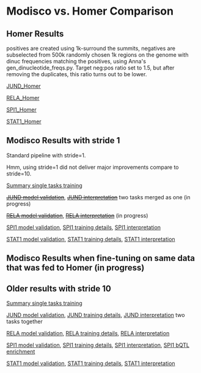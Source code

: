 # Modisco vs. Homer Comparison

## Homer Results 

positives are created using 1k-surround the summits, negatives are subselected from 500k randomly chosen 1k regions on the genome with dinuc frequencies matching the positives, using Anna's gen_dinucleotide_freqs.py. Target neg:pos ratio set to 1.5, but after removing the duplicates, this ratio turns out to be lower.

[JUND_Homer](https://github.com/kundajelab/tfmodisco_bio_experiments/blob/master/results/nandi/JUND/JUND_GM12878_HOMER_18_08_31/homer/homer_out/homerResults.html)

[RELA_Homer](https://github.com/kundajelab/tfmodisco_bio_experiments/blob/master/results/nandi/RELA/RELA_GM12878_HOMER_18_08_31/homer/homer_out/homerResults.html)

[SPI1_Homer](https://github.com/kundajelab/tfmodisco_bio_experiments/blob/master/results/nandi/SPI1/SPI1_GM12878_HOMER_18_08_31/homer/homer_out/homerResults.html)

[STAT1_Homer](https://github.com/kundajelab/tfmodisco_bio_experiments/blob/master/results/nandi/STAT1/STAT1_GM12878_HOMER_18_08_31/homer/homer_out/homerResults.html)

## Modisco Results with stride 1
Standard pipeline with stride=1.

Hmm, using stride=1 did not deliver major improvements compare to stride=10.

[Summary single tasks training](single_tasks_18_08_31.tsv)


[~~JUND model validation~~](../../JUND/JUND_GM12878_18_08_31/JUND_GM12878_18_08_31.tsv), 
[~~JUND interpretation~~](../../JUND/JUND_GM12878_18_08_31/modisco.run1/tfmodisco-visualization-JUND-GM12878.ipynb) two tasks merged as one (in progress)

[~~RELA model validation~~](../../RELA/RELA_GM12878_18_08_31/RELA_GM12878_18_08_31.tsv),
[~~RELA interpretation~~](../../RELA/RELA_GM12878_18_08_31/modisco.run1/tfmodisco-visualization-RELA-GM12878.ipynb) (in progress)

[SPI1 model validation](../../SPI1/SPI1_GM12878_18_08_31/SPI1_GM12878_18_08_31.tsv),
[SPI1 training details](../../SPI1/SPI1_GM12878_18_08_31/logs/analyze.txt),
[SPI1 interpretation](../../SPI1/SPI1_GM12878_18_08_31/modisco.run1/tfmodisco-visualization-SPI1-GM12878.ipynb)

[STAT1 model validation](../../STAT1/STAT1_GM12878_18_08_31/STAT1_GM12878_18_08_31.tsv),
[STAT1 training details](../../STAT1/STAT1_GM12878_18_08_31/logs/analyze.txt),
[STAT1 interpretation](../../STAT1/STAT1_GM12878_18_08_31/modisco.run1/tfmodisco-visualization-STAT1-GM12878.ipynb)


## Modisco Results when fine-tuning on same data that was fed to Homer (in progress)


## Older results with stride 10

[Summary single tasks training](../../bQTL/bQTL_18_08_24/single_tasks_18_08_25.tsv)


[JUND model validation](../../JUND/JUND_GM12878_18_08_25/JUND_GM12878_18_08_25.tsv), 
[JUND training details](../../JUND/JUND_GM12878_18_08_25/logs/analyze.txt),
[JUND interpretation](../../JUND/JUND_GM12878_18_08_25/modisco.run1/tfmodisco-visualization-JUND-GM12878.ipynb) two tasks together

[RELA model validation](../../RELA/RELA_GM12878_18_08_25/RELA_GM12878_18_08_25.tsv), 
[RELA training details](../../RELA/RELA_GM12878_18_08_25/logs/analyze.txt),
[RELA interpretation](../../RELA/RELA_GM12878_18_08_25/modisco.run2/tfmodisco-visualization-RELA-GM12878.ipynb)

[SPI1 model validation](../../SPI1/SPI1_GM12878_18_08_25/SPI1_GM12878_18_08_25.tsv),
[SPI1 training details](../../SPI1/SPI1_GM12878_18_08_25/logs/analyze.txt),
[SPI1 interpretation](../../SPI1/SPI1_GM12878_18_08_25/modisco.run1/tfmodisco-visualization-SPI1-GM12878.ipynb),
[SPI1 bQTL enrichment](../../SPI1/SPI1_GM12878_18_08_25/modisco.run1/SNP%20scoring.ipynb)

[STAT1 model validation](../../STAT1/STAT1_GM12878_18_08_25/STAT1_GM12878_18_08_25.tsv),
[STAT1 training details](../../STAT1/STAT1_GM12878_18_08_25/logs/analyze.txt),
[STAT1 interpretation](../../STAT1/STAT1_GM12878_18_08_25/modisco.run2/tfmodisco-visualization-STAT1-GM12878.ipynb)


